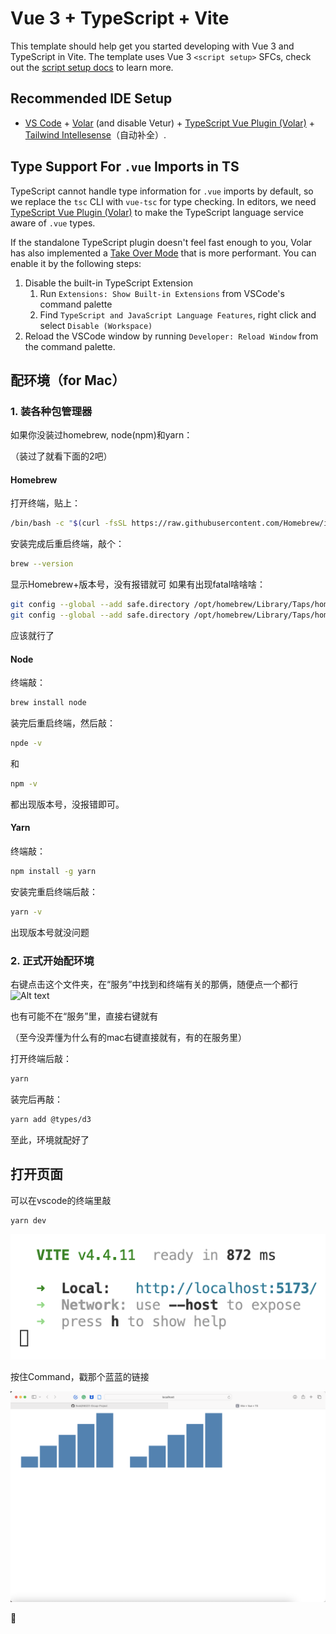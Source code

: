 # Vue 3 + TypeScript + Vite

This template should help get you started developing with Vue 3 and TypeScript in Vite. The template uses Vue 3 `<script setup>` SFCs, check out the [script setup docs](https://v3.vuejs.org/api/sfc-script-setup.html#sfc-script-setup) to learn more.

## Recommended IDE Setup

- [VS Code](https://code.visualstudio.com/) + [Volar](https://marketplace.visualstudio.com/items?itemName=Vue.volar) (and disable Vetur) + [TypeScript Vue Plugin (Volar)](https://marketplace.visualstudio.com/items?itemName=Vue.vscode-typescript-vue-plugin) + [Tailwind Intellesense](https://marketplace.visualstudio.com/items?itemName=bradlc.vscode-tailwindcss)（自动补全）.


## Type Support For `.vue` Imports in TS

TypeScript cannot handle type information for `.vue` imports by default, so we replace the `tsc` CLI with `vue-tsc` for type checking. In editors, we need [TypeScript Vue Plugin (Volar)](https://marketplace.visualstudio.com/items?itemName=Vue.vscode-typescript-vue-plugin) to make the TypeScript language service aware of `.vue` types.

If the standalone TypeScript plugin doesn't feel fast enough to you, Volar has also implemented a [Take Over Mode](https://github.com/johnsoncodehk/volar/discussions/471#discussioncomment-1361669) that is more performant. You can enable it by the following steps:

1. Disable the built-in TypeScript Extension
   1. Run `Extensions: Show Built-in Extensions` from VSCode's command palette
   2. Find `TypeScript and JavaScript Language Features`, right click and select `Disable (Workspace)`
2. Reload the VSCode window by running `Developer: Reload Window` from the command palette.

## 配环境（for Mac）

### 1. 装各种包管理器
如果你没装过homebrew, node(npm)和yarn：

（装过了就看下面的2吧）
#### Homebrew
打开终端，贴上：

```sh
/bin/bash -c "$(curl -fsSL https://raw.githubusercontent.com/Homebrew/install/HEAD/install.sh)"
```

安装完成后重启终端，敲个：
```sh
brew --version
```
显示Homebrew+版本号，没有报错就可
如果有出现fatal啥啥啥：

```sh
git config --global --add safe.directory /opt/homebrew/Library/Taps/homebrew/homebrew-core
git config --global --add safe.directory /opt/homebrew/Library/Taps/homebrew/homebrew-cask
```
应该就行了
#### Node
终端敲：
```sh
brew install node
```
装完后重启终端，然后敲：
```sh
npde -v
```
和
```sh
npm -v
```
都出现版本号，没报错即可。

#### Yarn
终端敲：
```sh
npm install -g yarn
```
安装完重启终端后敲：
```sh
yarn -v
```
出现版本号就没问题

### 2. 正式开始配环境
右键点击这个文件夹，在“服务”中找到和终端有关的那俩，随便点一个都行
![Alt text](./guide_img/image.png)

也有可能不在“服务”里，直接右键就有

（至今没弄懂为什么有的mac右键直接就有，有的在服务里）

打开终端后敲：
```sh
yarn
```
装完后再敲：
```sh
yarn add @types/d3 
```
至此，环境就配好了

## 打开页面
可以在vscode的终端里敲
```sh
yarn dev
```

![Alt text](./guide_img/vscode_yarn_dev.png)

按住Command，戳那个蓝蓝的链接

![Alt text](./guide_img/finish.png)



🎉